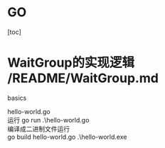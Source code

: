 # GO
[toc]
# WaitGroup的实现逻辑 /README/WaitGroup.md

basics

hello-world.go \
    运行 go run .\hello-world.go \
    编译成二进制文件运行  
        go build hello-world.go
        .\hello-world.exe  




    

